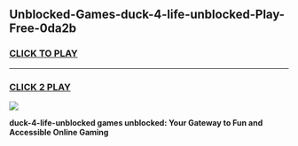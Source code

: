 
## Unblocked-Games-duck-4-life-unblocked-Play-Free-0da2b
<h3>
<a href="https://premium76.site?title=duck-4-life-unblocked&ref=21A">CLICK TO PLAY</a></h3>
<hr>

<h3>
<a href="https://premium76.site?title=duck-4-life-unblocked&ref=21A">CLICK 2 PLAY</a>
  
</h3>

<a href="https://premium76.site?title=duck-4-life-unblocked&ref=21A"><img src="https://clearcache.store/games.png"></a>


**duck-4-life-unblocked games unblocked: Your Gateway to Fun and Accessible Online Gaming**
